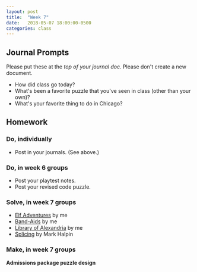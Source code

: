 ```yaml
---
layout: post
title:  "Week 7"
date:   2018-05-07 18:00:00-0500
categories: class
---
```


## Journal Prompts

Please put these at the *top of your journal doc*. Please don't create a new document.

- How did class go today?
- What's been a favorite puzzle that you've seen in class (other than your own)?
- What's your favorite thing to do in Chicago?

## Homework

### Do, individually

* Post in your journals. (See above.)

### Do, in week 6 groups

* Post your playtest notes.
* Post your revised code puzzle.

### Solve, in week 7 groups

* [Elf Adventures](/pdf/elf_adventures.pdf) by me
* [Band-Aids](/pdf/band-aids.pdf) by me
* [Library of Alexandria](/pdf/library_of_alexandria.pdf) by me
* [Splicing](/pdf/splicing.pdf) by Mark Halpin

### Make, in week 7 groups

**Admissions package puzzle design**
